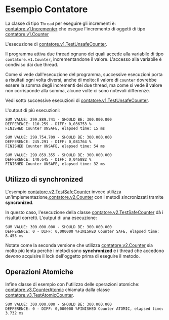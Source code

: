 # Esempio Contatore

La classe di tipo `Thread` per eseguire gli incrementi è:
[contatore.v1.Incrementer](./src/contatore/v1/Incrementer.java) che esegue l'incremento di oggetti di tipo [contatore.v1.Counter](./src/contatore/v1/Counter.java)

L'esecuzione di [contatore.v1.TestUnsafeCounter](./src/contatore/v1/TestUnsafeCounter.java).

Il programma attiva due thread ognuno dei quali accede alla variabile di tipo `contatore.v1.Counter`, incrementandone il valore. L'accesso alla variabile è condiviso dai due thread.

Come si vede dall'esecuzione del programma, successive esecuzioni porta a risultati ogni volta diversi, anche di molto: il valore di `counter` dovrebbe essere la somma degli incrementi dei due thread, ma come si vede il valore non corrisponde alla somma, alcune volte ci sono notevoli differenze.

Vedi sotto successive esecuzioni di [contatore.v1.TestUnsafeCounter](./src/contatore/v1/TestUnsafeCounter.java).

L'output di più esecuzioni:

```
SUM VALUE: 299.889.741 - SHOULD BE: 300.000.000
DEFFERENCE: 110.259 - DIFF: 0,036753 %
FINISHED Counter UNSAFE, elapsed time: 15 ms
```

```
SUM VALUE: 299.754.709 - SHOULD BE: 300.000.000
DEFFERENCE: 245.291 - DIFF: 0,081764 %
FINISHED Counter UNSAFE, elapsed time: 54 ms
```

```
SUM VALUE: 299.859.355 - SHOULD BE: 300.000.000
DEFFERENCE: 140.645 - DIFF: 0,046882 %
FINISHED Counter UNSAFE, elapsed time: 32 ms
```
## Utilizzo di synchronized 

L'esempio [contatore.v2.TestSafeCounter](./src/contatore/v2/TestSafeCounter.java) invece utilizza un'implementazione,[contatore.v2.Counter](./src/contatore/v2/Counter.java) con i metodi sincronizzati tramite __syncronized__.

In questo caso, l'esecuzione della classe [contatore.v2.TestSafeCounter](./src/contatore/v2/TestSafeCounter.java) dà i risultati corretti. L'output di una esecuzione:


```
SUM VALUE: 300.000.000 - SHOULD BE: 300.000.000
DEFFERENCE: 0 - DIFF: 0,000000 %FINISHED Counter SAFE, elapsed time: 8.453 ms
```

Notate come la seconda versione che utilizza [contatore.v2.Counter](./src/contatore/v2/Counter.java) sia molto più lenta perché i metodi sono __synchronized__ e i thread che accedono devono acquisire il lock dell'oggetto prima di eseguire il metodo. 

## Operazioni Atomiche

Infine classe di esempio con l'utilizzo delle operazioni atomiche:
[contatore.v3.CounterAtomic](./src/contatore/v3/Counter.java) chiamata dalla classe [contatore.v3.TestAtomicCounter](./src/contatore/v3/TestAtomicCounter.java).

```
SUM VALUE: 300.000.000 - SHOULD BE: 300.000.000
DEFFERENCE: 0 - DIFF: 0,000000 %FINISHED Counter ATOMIC, elapsed time: 3.732 ms
```
